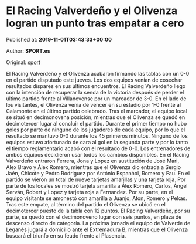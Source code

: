 
# El Racing Valverdeño y el Olivenza logran un punto tras empatar a cero

Published at: **2019-11-01T03:43:33+00:00**

Author: **SPORT.es**

Original: [sport](https://www.sport.es/es/noticias/tercera-division/el-racing-valverdeno-y-el-olivenza-logran-un-punto-tras-empatar-a-cero-7709904)

El Racing Valverdeño y el Olivenza acabaron firmando las tablas con un 0-0 en el partido disputado este jueves. Los dos equipos venían de cosechar resultados dispares en sus últimos encuentros. El Racing Valverdeño llegó con la intención de recuperar la senda de la victoria después de perder el último partido frente al Villanovense por un marcador de 3-0. En el lado de los visitantes, el Olivenza venía de vencer en su estadio por 1-0 frente al Calamonte en el último partido celebrado. Tras el marcador, el equipo local se situó en decimonovena posición, mientras que el Olivenza se quedó en decimotercer lugar al concluir el partido.
Durante el primer tiempo no hubo goles por parte de ninguno de los jugadores de cada equipo, por lo que el resultado se mantuvo 0-0 durante los 45 primeros minutos.
Ninguno de los equipos estuvo afortunado de cara al gol en la segunda parte y por lo tanto el tiempo reglamentario acabó con el resultado de 0-0.
Los entrenadores de ambos equipos decidieron usar todos los cambios disponibles. En el Racing Valverdeño entraron Ferrera, Jona y Lopez en sustitución de José Mari, Alex Bravo y Álex Romero, mientras que el Olivenza dio entrada a Sergio Jaén, Chicote y Pedro Rodriguez por António Espanhol, Romero y Fau.
En el partido se vieron un total de nueve tarjetas amarillas y una tarjeta roja. Por parte de los locales se mostró tarjeta amarilla a Álex Romero, Carlos, Ángel Serván, Robert y Lopez y tarjeta roja a Fernandez. Por su parte, en el equipo visitante se amonestó con amarilla a Juanjo, Aton, Romero y Pekas.
Tras este empate, al término del partido el Olivenza se ubicó en el decimotercer puesto de la tabla con 12 puntos. El Racing Valverdeño, por su parte, se quedó con el decimonoveno lugar con seis puntos, en plaza de descenso directo de categoría.
La próxima jornada el equipo de Valverde de Leganés jugará a domicilio ante el Extremadura B, mientras que el Olivenza buscará el triunfo en su feudo frente al Plasencia.
